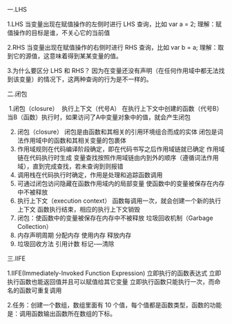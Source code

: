 一.LHS

1.LHS
 当变量出现在赋值操作的左侧时进行 LHS 查询，比如 var a = 2;
 理解：赋值操作的目标是谁，不关心它的当前值

2.RHS
 当变量出现在赋值操作的右侧时进行 RHS 查询，比如 var b = a;
 理解：取到它的源值，这意味着得到某某变量的值。

3.为什么要区分 LHS 和 RHS？
 因为在变量还没有声明（在任何作用域中都无法找到该变量）的情况下，这两种查询的行为是不一样的。

二.闭包

​    1.闭包（closure）
​       执行上下文（代号A）
​       在执行上下文中创建的函数（代号B）
​       当B（函数）执行时，如果访问了A中变量对象中的值，就会产生闭包

2. 闭包（closure）
   闭包是由函数和其相关的引用环境组合而成的实体
   闭包是词法作用域中的函数和其相关变量的包裹体       
3. 作用域规则在代码编译阶段确定，即在代码书写之后作用域链就已确定
    作用域链在代码执行时生成
    变量查找按照作用域链由内到外的顺序（遵循词法作用域），直到完成查找，若未查询到则报错
4. 调用栈在代码执行时确定，作用是处理和追踪函数调用
5. 可通过闭包访问隐藏在函数作用域内的局部变量
    使函数中的变量被保存在内存中不被释放
6. 执行上下文（execution context）
    函数每调用一次，就会创建一个新的执行上下文
    函数执行结束，相应的执行上下文销毁
7. 闭包：使函数中的变量被保存在内存中不被释放
    垃圾回收机制（Garbage Collection）
8. 内存声明周期
    分配内存
    使用内存
    释放内存
9.  垃圾回收方法
    引用计数
    标记-—清除

三.IIFE

   1.IIFE(Immediately-Invoked Function Expression)
 立即执行的函数表达式
 立即执行函数也能返回值并且可以赋值给其它变量
 立即执行函数只能执行一次，而命名的函数可重复调用

   2.任务：创建一个数组，数组里面有 10 个值，每个值都是函数类型，函数的功能是：调用函数输出函数所在数组的下标。

   